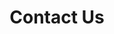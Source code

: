 ---
templateKey: contact-page
beforeClocks: "We're World-Wide:"
afterClocks: But You Won't Even Notice.
nameLabel: Your name
featuredImage: /img/Boonta Vista.png
messageLabel: Message Us
emailLabel: Email
title: Contact Us
socialHeader: Find Us Online
timezones:
  - offset: America/Los_Angeles
    city: Los Angeles
    img: /img/la.jpg
submitLabel: Send Message
---
